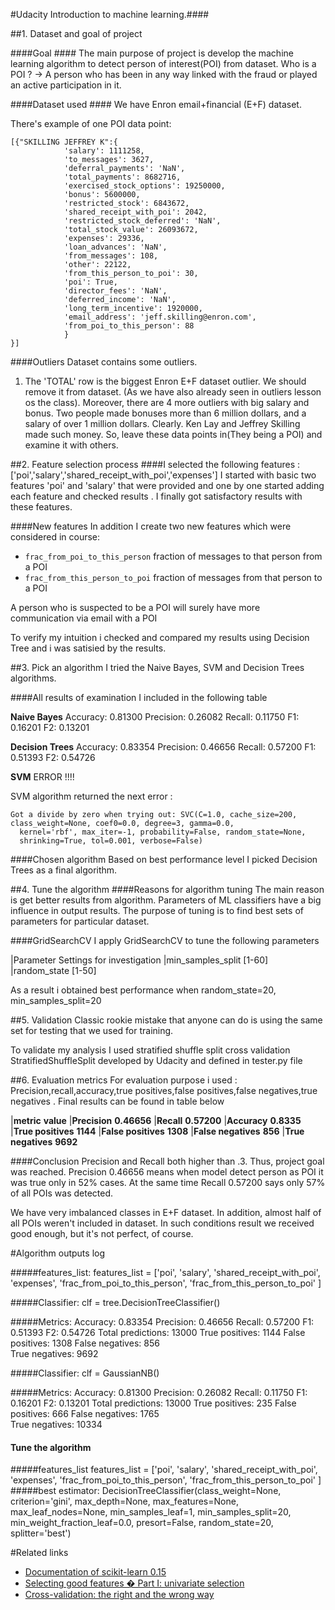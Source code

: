 #Udacity Introduction to machine learning.####

##1. Dataset and goal of project

####Goal ####
The main purpose of project is develop the machine learning algorithm to detect person of interest(POI) from dataset.
Who is a POI ?
-> A person who has been in any way linked with the fraud or played an active participation in it.

####Dataset used ####
We have Enron email+financial (E+F) dataset. 

There's example of one POI data point: 

	[{"SKILLING JEFFREY K":{
				'salary': 1111258, 
				'to_messages': 3627, 
				'deferral_payments': 'NaN', 
				'total_payments': 8682716, 
				'exercised_stock_options': 19250000, 
				'bonus': 5600000, 
				'restricted_stock': 6843672, 
				'shared_receipt_with_poi': 2042, 
				'restricted_stock_deferred': 'NaN', 
				'total_stock_value': 26093672, 
				'expenses': 29336, 
				'loan_advances': 'NaN', 
				'from_messages': 108, 
				'other': 22122, 
				'from_this_person_to_poi': 30, 
				'poi': True, 
				'director_fees': 'NaN', 
				'deferred_income': 'NaN', 
				'long_term_incentive': 1920000, 
				'email_address': 'jeff.skilling@enron.com', 
				'from_poi_to_this_person': 88
				}
	}]

####Outliers
Dataset contains some outliers. 

1) The 'TOTAL' row is the biggest Enron E+F dataset outlier. We should remove it from dataset.
	(As we have also already seen in outliers lesson os the class).
Moreover, there are  4 more outliers with big salary and bonus. Two people made bonuses more than 6 million dollars, and a salary of over 1 million dollars. 
Clearly. Ken Lay and Jeffrey Skilling made such money. So, leave these data points in(They being a POI) and examine it with others.

##2. Feature selection process
####I selected the following features : ['poi','salary','shared_receipt_with_poi','expenses']
I started with basic two features 'poi' and 'salary' that were provided and one by one started adding each feature
and checked results . I finally got satisfactory results with these features.

####New features
In addition I create two new features which were considered in course:
* `frac_from_poi_to_this_person` fraction of messages to that person from a POI
* `frac_from_this_person_to_poi` fraction of messages from that person to a POI

A person who is suspected to be a POI will surely have more communication via email with a POI
 
To verify my intuition i checked and compared my results using Decision Tree and i was satisied by the results.

##3. Pick an algorithm
I tried the Naive Bayes, SVM and Decision Trees algorithms. 

####All results of examination I included in the following table


**Naive Bayes**		Accuracy: 0.81300  Precision: 0.26082      Recall: 0.11750 F1: 0.16201     F2: 0.13201

**Decision Trees**	Accuracy: 0.83354       Precision: 0.46656      Recall: 0.57200 F1: 0.51393     F2: 0.54726

**SVM**				ERROR !!!!

SVM algorithm returned the next error :
```
Got a divide by zero when trying out: SVC(C=1.0, cache_size=200, class_weight=None, coef0=0.0, degree=3, gamma=0.0,
  kernel='rbf', max_iter=-1, probability=False, random_state=None,
  shrinking=True, tol=0.001, verbose=False)
```

####Chosen algorithm
Based on best performance level I picked Decision Trees as a final algorithm.

##4. Tune the algorithm
####Reasons for algorithm tuning
The main reason is get better results from algorithm. Parameters of ML classifiers have a big influence in output results. 
The purpose of tuning is to find best sets of parameters for particular dataset.

####GridSearchCV
I apply GridSearchCV to tune the following parameters

|Parameter          	Settings for investigation
|min_samples_split	 	[1-60]                    
|random_state	     	[1-50]                    


As a result i obtained best performance when random_state=20, min_samples_split=20 

##5. Validation
Classic rookie mistake that anyone can do is using the same set for testing that we used for training.

To validate my analysis I used stratified shuffle split cross validation StratifiedShuffleSplit developed by Udacity and defined in tester.py file

##6. Evaluation metrics
For evaluation purpose i used : Precision,recall,accuracy,true positives,false positives,false negatives,true negatives .
Final results can be found in table below

|**metric**				**value**
|**Precision**			**0.46656**
|**Recall**				**0.57200**
|**Accuracy** 			**0.8335**
|**True positives** 	**1144**
|**False positives**	**1308**
|**False negatives**	**856**
|**True negatives**		**9692**

	
####Conclusion
Precision and Recall  both higher than .3. Thus, project goal was reached.
Precision 0.46656 means when model detect person as POI it was true only in 52% cases. 
At the same time Recall 0.57200 says only 57% of all POIs was detected.

We have very imbalanced classes in E+F dataset. In addition, almost half of all POIs weren't included in dataset. 
In such conditions result we received good enough, but it's not perfect, of course.

#Algorithm outputs log

#####features_list: 
	features_list = ['poi',
                 	'salary',
                 	'shared_receipt_with_poi',
                 	'expenses',
                 	'frac_from_poi_to_this_person',
                 	'frac_from_this_person_to_poi'
                 ]
				 
#####Classifier:
	clf = tree.DecisionTreeClassifier()

#####Metrics:
	 Accuracy: 0.83354       Precision: 0.46656      Recall: 0.57200   F1: 0.51393     F2: 0.54726
     Total predictions: 13000 	True positives: 1144    False positives: 1308   False negatives:  856  
     True negatives: 9692

#####Classifier:
	clf = GaussianNB()

#####Metrics:
	 Accuracy: 0.81300       Precision: 0.26082      Recall: 0.11750 F1: 0.16201     F2: 0.13201
     Total predictions: 13000        True positives:  235    False positives:  666   False negatives: 1765  
     True negatives: 10334

#### Tune the algorithm
#####features_list
	features_list = ['poi',
                 	'salary',
                 	'shared_receipt_with_poi',
                 	'expenses',
                 	'frac_from_poi_to_this_person',
                 	'frac_from_this_person_to_poi'
                 ]
#####best estimator:
	DecisionTreeClassifier(class_weight=None, criterion='gini', max_depth=None,
            max_features=None, max_leaf_nodes=None, min_samples_leaf=1,
            min_samples_split=20, min_weight_fraction_leaf=0.0,
            presort=False, random_state=20, splitter='best')


#Related links
- [Documentation of scikit-learn 0.15][1]
- [Selecting good features � Part I: univariate selection][2]
- [Cross-validation: the right and the wrong way][3]


[1]: http://scikit-learn.org/stable/documentation.html
[2]: http://blog.datadive.net/selecting-good-features-part-i-univariate-selection/
[3]: http://scikit-learn.org/stable/modules/cross_validation.html 
